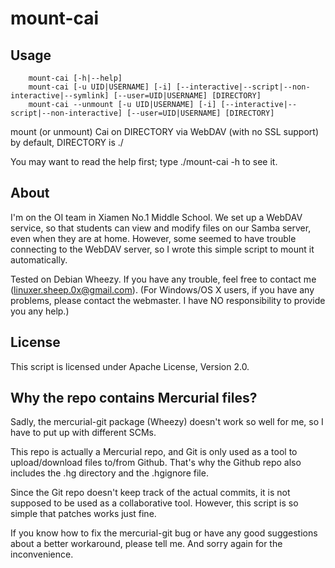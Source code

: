 mount-cai
=========

Usage
-----
        mount-cai [-h|--help]
        mount-cai [-u UID|USERNAME] [-i] [--interactive|--script|--non-interactive|--symlink] [--user=UID|USERNAME] [DIRECTORY]
        mount-cai --unmount [-u UID|USERNAME] [-i] [--interactive|--script|--non-interactive] [--user=UID|USERNAME] [DIRECTORY]
mount (or unmount) Cai on DIRECTORY via WebDAV (with no SSL support)
by default, DIRECTORY is ./

You may want to read the help first; type ./mount-cai -h to see it.

About
-----
I'm on the OI team in Xiamen No.1 Middle School. We set up a WebDAV service, so that students can view and modify files on our Samba server, even when they are at home. However, some seemed to have trouble connecting to the WebDAV server, so I wrote this simple script to mount it automatically.

Tested on Debian Wheezy. If you have any trouble, feel free to contact me (linuxer.sheep.0x@gmail.com).
(For Windows/OS X users, if you have any problems, please contact the webmaster. I have NO responsibility to provide you any help.)

License
-------
This script is licensed under Apache License, Version 2.0.

Why the repo contains Mercurial files?
--------------------------------------
Sadly, the mercurial-git package (Wheezy) doesn't work so well for me, so I have to put up with different SCMs.

This repo is actually a Mercurial repo, and Git is only used as a tool to upload/download files to/from Github. That's why the Github repo also includes the .hg directory and the .hgignore file.

Since the Git repo doesn't keep track of the actual commits, it is not supposed to be used as a collaborative tool. However, this script is so simple that patches works just fine.

If you know how to fix the mercurial-git bug or have any good suggestions about a better workaround, please tell me. And sorry again for the inconvenience.
